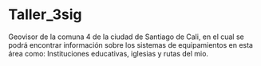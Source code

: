 # Taller_3sig

Geovisor de la comuna 4 de la ciudad de Santiago de Cali, en el cual se podrá encontrar información sobre los sistemas de equipamientos en esta área como: Instituciones educativas, iglesias y rutas del mio.
